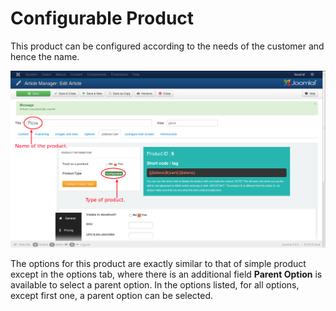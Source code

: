 # Configurable Product

This product can be configured according to the needs of the customer and hence the name.

![Configurable Product](product_configurable.png)

The options for this product are exactly similar to that of simple product except in the options tab, where there is an additional field **Parent Option** is available to select a parent option. In the options listed, for all options, except first one, a parent option can be selected.